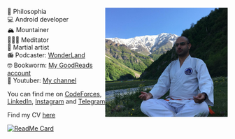 🤔 Philosophia <img src="https://github.com/Kaaveh/Kaaveh/blob/master/me.jpg" align="right" height="250"/><br>
💻 Android developer <br>
🏔 Mountainer <br>
🧘🏻‍♂️ Meditator <br>
🥋 Martial artist <br>
📻 Podcaster: [WonderLand](http://pod.link/1525211010) <br>
🤓 Bookworm: [My GoodReads account](https://www.goodreads.com/user/show/101071340-kaaveh-mohamedi) <br>
🎥 Youtuber: [My channel](https://www.youtube.com/channel/UCVnbJ9UHinFrQIy9WAUV_yw?view_as=subscriber)

You can find me on [CodeForces](http://codeforces.com/profile/Aaghoz_Daar), [LinkedIn](https://www.linkedin.com/in/kaaveh/), [Instagram](https://www.instagram.com/kaaveh_mohamedi/) and [Telegram](https://t.me/javatar)

Find my CV [here](CV%20-%20Kaaveh%20Mohamedi.pdf)

[![ReadMe Card](https://github-readme-stats.vercel.app/api?username=Kaaveh&theme=prussian&show_icons=true)](https://github.com/Kaaveh)
